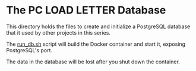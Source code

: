 # The PC LOAD LETTER Database

This directory holds the files to create and initialize a
PostgreSQL database that it used by other projects in this
series.

The [run_db.sh](./run_db.sh) script will build the Docker
container and start it, exposing PostgreSQL's port.

The data in the database will be lost after you shut down
the container.

